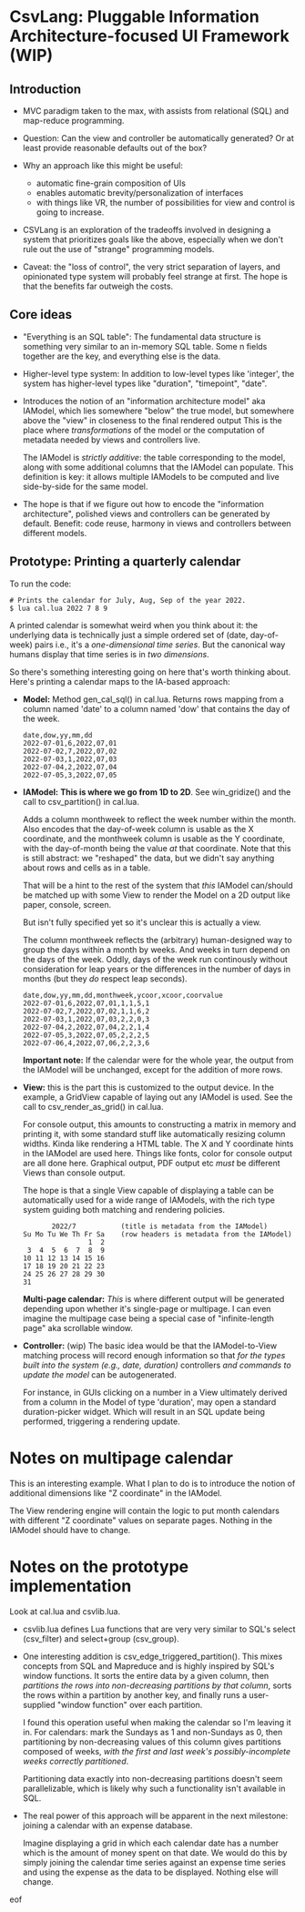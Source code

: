 # CsvLang: Pluggable Information Architecture-focused UI Framework (WIP)

## Introduction

* MVC paradigm taken to the max, with assists from relational (SQL) and
  map-reduce programming.

* Question: Can the view and controller be automatically generated? Or at least
  provide reasonable defaults out of the box?

* Why an approach like this might be useful:
  *  automatic fine-grain composition of UIs
  *  enables automatic brevity/personalization of interfaces
  *  with things like VR, the number of possibilities
     for view and control is going to increase.

* CSVLang is an exploration of the tradeoffs involved in designing a system
  that prioritizes goals like the above, especially when we don't rule out
  the use of "strange" programming models.

* Caveat: the "loss of control", the very strict separation of layers, and
  opinionated type system will probably feel strange at first. The hope is that
  the benefits far outweigh the costs.

## Core ideas

* "Everything is an SQL table": The fundamental data structure is something
  very similar to an in-memory SQL table. Some n fields together are the key,
  and everything else is the data.

* Higher-level type system: In addition to low-level types like 'integer',
  the system has higher-level types like "duration", "timepoint", "date".

* Introduces the notion of an "information architecture model" aka IAModel,
  which lies somewhere "below" the true model, but somewhere above the "view" in
  closeness to the final rendered output This is the place
  where *transformations* of the model or the computation of metadata needed
  by views and controllers live.
  
  The IAModel is *strictly additive*: the table corresponding to the model,
  along with some additional columns that the IAModel can populate. This
  definition is key: it allows multiple IAModels to be computed and
  live side-by-side for the same model.

* The hope is that if we figure out how to encode the "information architecture",
  polished views and controllers can be generated by default. Benefit: code
  reuse, harmony in views and controllers between different models.

## Prototype: Printing a quarterly calendar

To run the code:

    # Prints the calendar for July, Aug, Sep of the year 2022.
    $ lua cal.lua 2022 7 8 9

A printed calendar is somewhat weird when you think about it: the underlying data is technically
just a simple ordered set of (date, day-of-week) pairs i.e.,
it's a *one-dimensional time series*. But the canonical way humans display
that time series is in *two dimensions*.

So there's something interesting going on here that's worth thinking about.
Here's printing a calendar maps to the IA-based approach:

* **Model:** Method gen_cal_sql() in cal.lua. Returns rows mapping from a column named 'date' to a column named 'dow' that
  contains the day of the week.
  
      date,dow,yy,mm,dd
      2022-07-01,6,2022,07,01
      2022-07-02,7,2022,07,02
      2022-07-03,1,2022,07,03
      2022-07-04,2,2022,07,04
      2022-07-05,3,2022,07,05

* **IAModel:** **This is where we go from 1D to 2D**. See win_gridize() and the call to csv_partition() in cal.lua.

  Adds a column monthweek to reflect the week
  number within the month. Also encodes that the day-of-week column is usable as the X coordinate,
  and the monthweek column is usable as the Y coordinate, with the day-of-month
  being the value *at* that coordinate. Note that this is still abstract: we
  "reshaped" the data, but we didn't say anything about rows and cells as in
  a table.

  That will be a hint to the rest of the system that *this* IAModel can/should
  be matched up with some View to render the Model on a 2D output like paper,
  console, screen.

  But isn't fully specified yet so it's unclear this is actually a view.

  The column monthweek reflects the (arbitrary) human-designed way to group the
  days within a month by weeks. And weeks in turn depend on the days of the
  week. Oddly, days of the week run continously without consideration for leap
  years or the differences in the number of days in months (but they *do*
  respect leap seconds).
  
      date,dow,yy,mm,dd,monthweek,ycoor,xcoor,coorvalue
      2022-07-01,6,2022,07,01,1,1,5,1
      2022-07-02,7,2022,07,02,1,1,6,2
      2022-07-03,1,2022,07,03,2,2,0,3
      2022-07-04,2,2022,07,04,2,2,1,4
      2022-07-05,3,2022,07,05,2,2,2,5
      2022-07-06,4,2022,07,06,2,2,3,6

  **Important note:** If the calendar were for the whole year, the output from
  the IAModel will be unchanged, except for the addition of more rows.
  
* **View:** this is the part this is customized to the output device. In the example,
  a GridView capable of laying out any IAModel is used. See the call to csv_render_as_grid()
  in cal.lua.

  For console output, this amounts to constructing a matrix in memory and
  printing it, with some standard stuff like automatically resizing column
  widths. Kinda like rendering a HTML table. The X and Y coordinate hints
  in the IAModel are used here. Things like fonts, color for console output are
  all done here. Graphical output, PDF output etc *must* be different Views
  than console output.

  The hope is that a single View capable of displaying a table can be
  automatically used for a wide range of IAModels, with the rich type system
  guiding both matching and rendering policies.

             2022/7           (title is metadata from the IAModel)
      Su Mo Tu We Th Fr Sa    (row headers is metadata from the IAModel)
                      1  2
       3  4  5  6  7  8  9
      10 11 12 13 14 15 16
      17 18 19 20 21 22 23
      24 25 26 27 28 29 30
      31                  

  **Multi-page calendar:** *This* is where different output will be generated
  depending upon whether it's single-page or multipage. I can even imagine the
  multipage case being a special case of "infinite-length page" aka scrollable
  window.

* **Controller:** (wip) The basic idea would be that the IAModel-to-View matching
  process will record enough information so that *for the types built into
  the system (e.g., date, duration)* controllers *and commands to update
  the model* can be autogenerated.

  For instance, in GUIs clicking on a number in a View ultimately derived
  from a column in the Model of type 'duration', may open a standard
  duration-picker widget. Which will result in an SQL update being performed,
  triggering a rendering update.
  
# Notes on multipage calendar

This is an interesting example. What I plan to do is to introduce the notion of
additional dimensions like "Z coordinate" in the IAModel.

The View rendering engine will contain the logic to put month calendars with
different "Z coordinate" values on separate pages. Nothing in the IAModel should
have to change.

# Notes on the prototype implementation

Look at cal.lua and csvlib.lua.

* csvlib.lua defines Lua functions that are very very similar to SQL's select (csv_filter) and select+group (csv_group).

* One interesting addition is csv_edge_triggered_partition(). This mixes concepts from SQL and Mapreduce and is highly inspired by
  SQL's window functions. It sorts the entire data by a given column, then *partitions the rows into non-decreasing partitions by that column*, sorts the
  rows within a partition by another key, and finally runs a user-supplied "window function" over each partition.

  I found this operation useful when making the calendar so I'm leaving it in. For calendars: mark the Sundays as 1 and non-Sundays as 0, then partitioning by non-decreasing
  values of this column gives partitions composed of weeks, *with the first and last week's possibly-incomplete weeks correctly partitioned*.

  Partitioning data exactly into non-decreasing partitions doesn't seem parallelizable, which is likely why such a functionality isn't available in SQL.

* The real power of this approach will be apparent in the next milestone: joining a calendar with an expense database.

  Imagine displaying a grid in which each calendar date has a number which is the amount of
  money spent on that date. We would do this by simply joining the calendar time series against an expense time series and using the expense as the data
  to be displayed. Nothing else will change.
  
eof
